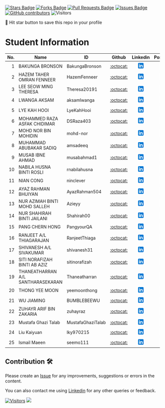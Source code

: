 <a href="https://github.com/drshahizan/BDM/stargazers"><img src="https://img.shields.io/github/stars/drshahizan/BDM" alt="Stars Badge"/></a>
<a href="https://github.com/drshahizan/BDM/network/members"><img src="https://img.shields.io/github/forks/drshahizan/BDM" alt="Forks Badge"/></a>
<a href="https://github.com/drshahizan/BDM/pulls"><img src="https://img.shields.io/github/issues-pr/drshahizan/BDM" alt="Pull Requests Badge"/></a>
<a href="https://github.com/drshahizan/BDM"><img src="https://img.shields.io/github/issues/drshahizan/BDM" alt="Issues Badge"/></a>
<a href="https://github.com/drshahizan/BDM/graphs/contributors"><img alt="GitHub contributors" src="https://img.shields.io/github/contributors/drshahizan/BDM?color=2b9348"></a>
![Visitors](https://api.visitorbadge.io/api/visitors?path=https%3A%2F%2Fgithub.com%2Fdrshahizan%2BDM&labelColor=%23d9e3f0&countColor=%23697689&style=flat)

🌟 Hit star button to save this repo in your profile

# Student Information

| No. | Name | ID | Github | Linkedin | Portfolio |
|-----:|-----------------------------------------|------------|:-----------------:|:-----------------------:| :-----------------------:|
| 1   | BAKUNGA BRONSON                         | BakungaBronson    | [:octocat:](https://github.com/BakungaBronson)   | <a href="https://www.linkedin.com/in/bronson-bakunga-682a581ba"><img src="./images/linkedin.png" width="24px" height="24px"></a> |<a href="./portfolio/BakungaBronson"><img src="./images/portfolio.png" width="24px" height="24px"></a>|
| 2   | HAZEM TAHER OMRAN FENNEER               | HazemFenneer   | [:octocat:](https://github.com/HazemFenneer)     | <a href="https://www.linkedin.com/in/hazem-fenneer-7aa8b3219"><img src="./images/linkedin.png" width="24px" height="24px"></a>|<a href="./portfolio/hazemfenneer"><img src="./images/portfolio.png" width="24px" height="24px"></a>                |
| 3   | LEE SEOW MING THERESA                   | Theresa20191 | [:octocat:](https://github.com/Theresa20191)     | <a href="https://www.linkedin.com/in/theresa-lee-667162149"><img src="./images/linkedin.png" width="24px" height="24px"></a>|<a href="./portfolio/Theresa Lee"><img src="./images/portfolio.png" width="24px" height="24px"></a>            |
| 4   | LWANGA AKSAM                            | aksamlwanga | [:octocat:](https://github.com/aksamlwanga)      | <a href="https://www.linkedin.com/in/aksam-lwanga-a5935618b"><img src="./images/linkedin.png" width="24px" height="24px"></a>   | <a href="./portfolio/aksamlwanga"><img src="./images/portfolio.png" width="24px" height="24px"></a>         |
| 5   | LYE KAH HOOI                             | LyeKahHooi    | [:octocat:](https://github.com/LyeKahHooi)       | <a href="https://www.linkedin.com/in/hooi-lye-094a8b295"><img src="./images/linkedin.png" width="24px" height="24px"></a>              |<a href="./portfolio/LyeKahHooi"><img src="./images/portfolio.png" width="24px" height="24px"></a>         |
| 6   | MOHAMMED RAZA ASFAK CHIDIMAR            | DSRaza403   | [:octocat:](https://github.com/DSRaza403)        | <a href="https://www.linkedin.com/in/mohammed-raza-chidimar-8016831a9"><img src="./images/linkedin.png" width="24px" height="24px"></a>  |<a href="./portfolio/DSRaza403"><img src="./images/portfolio.png" width="24px" height="24px"></a>         |
| 7   | MOHD NOR BIN MOHIDIN                | mohd-nor | [:octocat:](https://github.com/mohd-nor)      | <a href="https://www.linkedin.com/in/mohd-nor-mohidin-866599163"><img src="./images/linkedin.png" width="24px" height="24px"></a>    |<a href="./portfolio/mohd-nor"><img src="./images/portfolio.png" width="24px" height="24px"></a>
| 8   | MUHAMMAD ABUBAKAR SADIQ                 | amsadeeq | [:octocat:](https://github.com/amsadeeq)         | <a href="https://www.linkedin.com/in/abubakar-sadiq-muhammad-34b0391b1"><img src="./images/linkedin.png" width="24px" height="24px"></a> |
| 9   | MUSAB IBNE AHMAD                 | musabahmad1 | [:octocat:](https://github.com/musabahmad1)         | <a href="https://www.linkedin.com/in/musab-ahmad-67156a213/"><img src="./images/linkedin.png" width="24px" height="24px"></a>         |<a href="./portfolio/musabahmad1"><img src="./images/portfolio.png" width="24px" height="24px"></a>
| 10   | NABILA HUSNA BINTI ROSLI                | rnabilahusna  | [:octocat:](https://github.com/rnabilahusna)     | <a href="https://www.linkedin.com/in/rnabila-husna"><img src="./images/linkedin.png" width="24px" height="24px"></a>                    |<a href="./portfolio/rnabilahusna"><img src="./images/portfolio.png" width="24px" height="24px"></a>
| 11  | NIAN CONG                                | ninclever   | [:octocat:](https://github.com/ninclever)        | <a href="https://www.linkedin.com/in/cong-nian-0b8980293"><img src="./images/linkedin.png" width="24px" height="24px"></a>             |<a href="./portfolio/ninclever"><img src="./images/portfolio.png" width="24px" height="24px"></a>
| 12  | AYAZ RAHMAN BHUIYAN               | AyazRahman504 | [:octocat:](https://github.com/AyazRahman504)        | <a href="https://www.linkedin.com/in/ayaz-rahman/"><img src="./images/linkedin.png" width="24px" height="24px"></a>             |<a href="./portfolio/Ayaz"><img src="./images/portfolio.png" width="24px" height="24px"></a>
| 13  | NUR AZIMAH BINTI MOHD SALLEH            | Azieyy | [:octocat:](https://github.com/Azieyy)        | <a href="http://www.linkedin.com/in/nurazimahmohdsalleh"><img src="./images/linkedin.png" width="24px" height="24px"></a>               |<a href="./portfolio/Azieyy"><img src="./images/portfolio.png" width="24px" height="24px"></a>
| 14  | NUR SHAHIRAH BINTI JAILANI              | Shahirah00 | [:octocat:](https://github.com/Shahirah00)      | <a href="https://www.linkedin.com/in/nur-shahirah-binti-jailani-109548249"><img src="./images/linkedin.png" width="24px" height="24px"></a>|<a href="./portfolio/Shahirah00"><img src="./images/portfolio.png" width="24px" height="24px"></a>|
| 15  | PANG CHERN HONG                         | PangyourQA | [:octocat:](https://github.com/PangyourQA)   | <a href="https://www.linkedin.com/in/pang-chern-hong-a18827184"><img src="./images/linkedin.png" width="24px" height="24px"></a>    |<a href="./portfolio/PangyourQA"><img src="./images/portfolio.png" width="24px" height="24px"></a>         |
| 16  | RANJEET A/L THIAGARAJAN                 | RanjeetThiaga | [:octocat:](https://github.com/RanjeetThiaga)    | <a href="https://www.linkedin.com/in/ranjeet-thiagarajan-ba5a56234"><img src="./images/linkedin.png" width="24px" height="24px"></a> |<a href="./portfolio/RanjeetThiaga"><img src="./images/portfolio.png" width="24px" height="24px"></a>|
| 17  | SHIVANESH A/L SIVAKUMAR                 | shivanesh31 | [:octocat:](https://github.com/shivanesh31)     | <a href="https://www.linkedin.com/in/shivanesh-sivakumar"><img src="./images/linkedin.png" width="24px" height="24px"></a>             |<a href="./portfolio/shivanesh31"><img src="./images/portfolio.png" width="24px" height="24px"></a>
| 18  | SITI NORAFIZAH BINTI AB AZIZ            | sitinorafizah | [:octocat:](https://github.com/sitinorafizah)   | <a href="https://www.linkedin.com/in/sitinorafizah"><img src="./images/linkedin.png" width="24px" height="24px"></a>                   |<a href="./portfolio/sitinorafizah"><img src="./images/portfolio.png" width="24px" height="24px"></a>
| 19  | THANEATHARRAN A/L SANTHARASEKARAN       | Thaneatharran | [:octocat:](https://github.com/Thaneatharran) | <a href="https://www.linkedin.com/in/thaneatharran-santharasekaran"><img src="./images/linkedin.png" width="24px" height="24px"></a>  |<a href="./portfolio/Thaneatharran"><img src="./images/portfolio.png" width="24px" height="24px"></a>
| 20  | THONG YEE MOON                          | yeemoonthong | [:octocat:](https://github.com/yeemoonthong) | <a href="https://www.linkedin.com/in/thong-yee-moon-7ba20a165"><img src="./images/linkedin.png" width="24px" height="24px"></a>       |<a href="./portfolio/yeemoonthong"><img src="./images/portfolio.png" width="24px" height="24px"></a>
| 21  | WU JIAMING                              | BUMBLEBEEWU   | [:octocat:](https://github.com/BUMBLEBEEWU)     | <a href="https://www.linkedin.com/in/%E5%98%89%E9%93%AD-%E5%90%B4-b186aa295"><img src="./images/linkedin.png" width="24px" height="24px"></a>|<a href="./portfolio/WU%20JIAMING"><img src="./images/portfolio.png" width="24px" height="24px"></a>
| 22  | ZUHAYR ARIF BIN ZAKARIA                | zuhayraz     | [:octocat:](https://github.com/zuhayraz)        | <a href="https://www.linkedin.com/in/zuhayraz"><img src="./images/linkedin.png" width="24px" height="24px"></a>                          |<a href="./portfolio/zuhayraz"><img src="./images/portfolio.png" width="24px" height="24px"></a>
| 23 | Mustafa Ghazi Talab          | MustafaGhaziTalab     | [:octocat:](https://github.com/MustafaGhaziTalab)        | <a href="https://www.linkedin.com/in/Mustafa Ghazi Talab Talab"><img src="./images/linkedin.png" width="24px" height="24px"></a>                          |<a href="./portfolio/MustafaGhaziTalab"><img src="./images/portfolio.png" width="24px" height="24px"></a>
| 24 | Liu Kaiyuan          | lky970215     | [:octocat:](https://github.com/lky970215)        | <a href="https://www.linkedin.com/in/开元-刘-466a84297"><img src="./images/linkedin.png" width="24px" height="24px"></a>                          |<a href="./portfolio/Liu Kaiyuan"><img src="./images/portfolio.png" width="24px" height="24px"></a>
| 25 | Ismail Maeen  | seemo111     | [:octocat:]([https://github.com/lky970215](https://github.com/seemo111)) |  <a href="https://linkedin.com/in/ismail-maeen-02b3a929b"><img src="./images/linkedin.png" width="24px" height="24px"></a>|<a href="./portfolio/seemo111"><img src="./images/portfolio.png" width="24px" height="24px"></a>                |

## Contribution 🛠️
Please create an [Issue](https://github.com/drshahizan/BDM/issues) for any improvements, suggestions or errors in the content.

You can also contact me using [Linkedin](https://www.linkedin.com/in/drshahizan/) for any other queries or feedback.

[![Visitors](https://api.visitorbadge.io/api/visitors?path=https%3A%2F%2Fgithub.com%2Fdrshahizan&labelColor=%23697689&countColor=%23555555&style=plastic)](https://visitorbadge.io/status?path=https%3A%2F%2Fgithub.com%2Fdrshahizan)
![](https://hit.yhype.me/github/profile?user_id=81284918)
